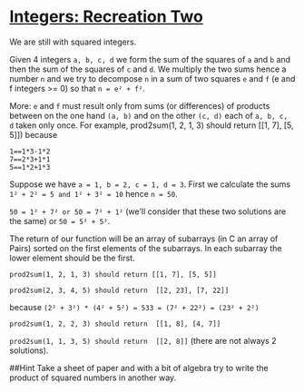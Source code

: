 # [Integers: Recreation Two](https://www.codewars.com/kata/integers-recreation-two "https://www.codewars.com/kata/55e86e212fce2aae75000060")

We are still with squared integers.

Given 4 integers `a, b, c, d` we form the sum of the squares of `a` and `b`
and then the sum of the squares of `c` and `d`. We multiply the two sums hence a number `n` and we try to
decompose `n` in a sum of two squares `e` and `f` (e and f integers >= 0) so that `n = e² + f²`. 

More: `e` and `f` must result only from sums (or differences) of products between on the one hand `(a, b)` and on the other `(c, d)` each of `a, b, c, d` taken only once. 
For example, 
prod2sum(1, 2, 1, 3) should return [[1, 7], [5, 5]]) 
because 
```
1==1*3-1*2
7==2*3+1*1
5==1*2+1*3
```
Suppose we have `a = 1, b = 2, c = 1, d = 3`. First we calculate the sums 
`1² + 2² = 5 and 1² + 3² = 10` hence `n = 50`.



`50 = 1² + 7² or 50 = 7² + 1²` (we'll consider that these two solutions are the same)
or `50 = 5² + 5²`. 

The return of our function will be an array of subarrays (in C an array of Pairs) sorted on the first elements of the subarrays. In each subarray the lower element should be the first.

`prod2sum(1, 2, 1, 3) should return [[1, 7], [5, 5]]`

`prod2sum(2, 3, 4, 5) should return  [[2, 23], [7, 22]]`

because `(2² + 3²) * (4² + 5²) = 533 = (7² + 22²) = (23² + 2²)`

`prod2sum(1, 2, 2, 3) should return  [[1, 8], [4, 7]]`

`prod2sum(1, 1, 3, 5) should return  [[2, 8]]` (there are not always 2 solutions).

##Hint
Take a sheet of paper and with a bit of algebra try to write the product of squared numbers in another way.